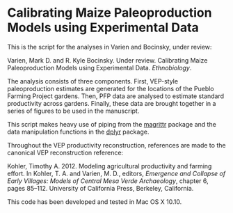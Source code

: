 # Calibrating Maize Paleoproduction Models using Experimental Data

This is the script for the analyses in Varien and Bocinsky, under review:

Varien, Mark D. and R. Kyle Bocinsky. Under review. Calibrating Maize Paleoproduction Models using Experimental Data. *Ethnobiology*.

The analysis consists of three components. First, VEP-style paleoproduction estimates are generated for the locations of the Pueblo Farming Project gardens. Then, PFP data are analysed to estimate standard productivity across gardens. Finally, these data are brought together in a series of figures to be used in the manuscript.

This script makes heavy use of piping from the [magrittr](https://cran.r-project.org/web/packages/magrittr/vignettes/magrittr.html) package and the data manipulation functions in the [dplyr](https://cran.rstudio.com/web/packages/dplyr/vignettes/introduction.html) package.

Throughout the VEP productivity reconstruction, references are made to the canonical VEP reconstruction reference:

Kohler, Timothy A. 2012. Modeling agricultural productivity and farming effort. In Kohler, T. A. and Varien, M. D., editors, *Emergence and Collapse of Early Villages: Models of Central Mesa Verde Archaeology*, chapter 6, pages 85–112. University of California Press, Berkeley, California.

This code has been developed and tested in Mac OS X 10.10.